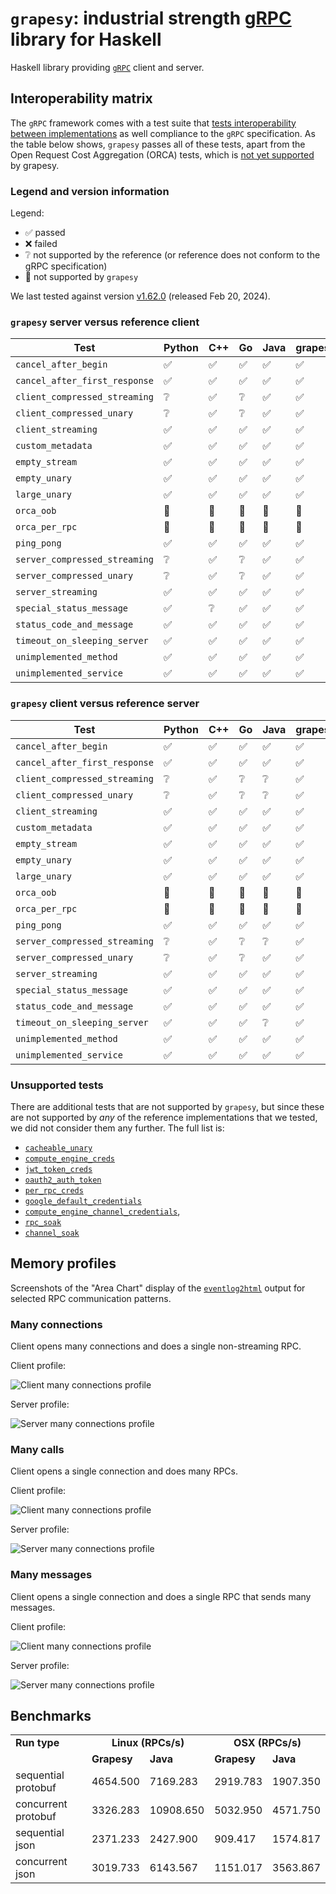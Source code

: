 # `grapesy`: industrial strength [gRPC][grpc:website] library for Haskell

Haskell library providing [`gRPC`][grpc:website] client and server.

## Interoperability matrix

The `gRPC` framework comes with a test suite that [tests interoperability
between implementations][grpc:interop] as well compliance to the `gRPC`
specification. As the table below shows, `grapesy` passes all of these tests,
apart from the Open Request Cost Aggregation (ORCA) tests, which is [not yet
supported][grapesy:issue:72-orca] by grapesy.

### Legend and version information

Legend:

* ✅ passed
* ❌ failed
* ❔ not supported by the reference (or reference does not conform to the gRPC
  specification)
* 🚫 not supported by `grapesy`

We last tested against version
[v1.62.0](https://github.com/grpc/grpc/releases/tag/v1.62.0) (released Feb 20,
2024).

### `grapesy` server versus reference client

| Test                          | Python | C++  | Go | Java | grapesy |
| ----------------------------- | ------ | ---- | -- | ---- | ------- |
| `cancel_after_begin`          | ✅      | ✅    | ✅  | ✅    | ✅       |
| `cancel_after_first_response` | ✅      | ✅    | ✅  | ✅    | ✅       |
| `client_compressed_streaming` | ❔      | ✅    | ❔  | ✅    | ✅       |
| `client_compressed_unary`     | ❔      | ✅    | ❔  | ✅    | ✅       |
| `client_streaming`            | ✅      | ✅    | ✅  | ✅    | ✅       |
| `custom_metadata`             | ✅      | ✅    | ✅  | ✅    | ✅       |
| `empty_stream`                | ✅      | ✅    | ✅  | ✅    | ✅       |
| `empty_unary`                 | ✅      | ✅    | ✅  | ✅    | ✅       |
| `large_unary`                 | ✅      | ✅    | ✅  | ✅    | ✅       |
| `orca_oob`                    | 🚫      | 🚫    | 🚫  | 🚫    | 🚫       |
| `orca_per_rpc`                | 🚫      | 🚫    | 🚫  | 🚫    | 🚫       |
| `ping_pong`                   | ✅      | ✅    | ✅  | ✅    | ✅       |
| `server_compressed_streaming` | ❔      | ✅    | ❔  | ✅    | ✅       |
| `server_compressed_unary`     | ❔      | ✅    | ❔  | ✅    | ✅       |
| `server_streaming`            | ✅      | ✅    | ✅  | ✅    | ✅       |
| `special_status_message`      | ✅      | ❔    | ✅  | ✅    | ✅       |
| `status_code_and_message`     | ✅      | ✅    | ✅  | ✅    | ✅       |
| `timeout_on_sleeping_server`  | ✅      | ✅    | ✅  | ✅    | ✅       |
| `unimplemented_method`        | ✅      | ✅    | ✅  | ✅    | ✅       |
| `unimplemented_service`       | ✅      | ✅    | ✅  | ✅    | ✅       |

### `grapesy` client versus reference server

| Test                          | Python | C++  | Go | Java | grapesy |
| ----------------------------- | ------ | ---- | -- | ---- | ------- |
| `cancel_after_begin`          | ✅      | ✅    | ✅  | ✅    | ✅       |
| `cancel_after_first_response` | ✅      | ✅    | ✅  | ✅    | ✅       |
| `client_compressed_streaming` | ❔      | ✅    | ❔  | ❔    | ✅       |
| `client_compressed_unary`     | ❔      | ✅    | ❔  | ❔    | ✅       |
| `client_streaming`            | ✅      | ✅    | ✅  | ✅    | ✅       |
| `custom_metadata`             | ✅      | ✅    | ✅  | ✅    | ✅       |
| `empty_stream`                | ✅      | ✅    | ✅  | ✅    | ✅       |
| `empty_unary`                 | ✅      | ✅    | ✅  | ✅    | ✅       |
| `large_unary`                 | ✅      | ✅    | ✅  | ✅    | ✅       |
| `orca_oob`                    | 🚫      | 🚫    | 🚫  | 🚫    | 🚫       |
| `orca_per_rpc`                | 🚫      | 🚫    | 🚫  | 🚫    | 🚫       |
| `ping_pong`                   | ✅      | ✅    | ✅  | ✅    | ✅       |
| `server_compressed_streaming` | ❔      | ✅    | ❔  | ❔    | ✅       |
| `server_compressed_unary`     | ❔      | ✅    | ❔  | ✅    | ✅       |
| `server_streaming`            | ✅      | ✅    | ✅  | ✅    | ✅       |
| `special_status_message`      | ✅      | ✅    | ✅  | ✅    | ✅       |
| `status_code_and_message`     | ✅      | ✅    | ✅  | ✅    | ✅       |
| `timeout_on_sleeping_server`  | ✅      | ✅    | ✅  | ❔    | ✅       |
| `unimplemented_method`        | ✅      | ✅    | ✅  | ✅    | ✅       |
| `unimplemented_service`       | ✅      | ✅    | ✅  | ✅    | ✅       |

### Unsupported tests

There are additional tests that are not supported by `grapesy`, but since these
are not supported by _any_ of the reference implementations that we tested, we
did not consider them any further. The full list is:

* [`cacheable_unary`](https://github.com/grpc/grpc/blob/master/doc/interop-test-descriptions.md#cacheable_unary)
* [`compute_engine_creds`](https://github.com/grpc/grpc/blob/master/doc/interop-test-descriptions.md#compute_engine_creds)
* [`jwt_token_creds`](https://github.com/grpc/grpc/blob/master/doc/interop-test-descriptions.md#jwt_token_creds)
* [`oauth2_auth_token`](https://github.com/grpc/grpc/blob/master/doc/interop-test-descriptions.md#oauth2_auth_token)
* [`per_rpc_creds`](https://github.com/grpc/grpc/blob/master/doc/interop-test-descriptions.md#per_rpc_creds)
* [`google_default_credentials`](https://github.com/grpc/grpc/blob/master/doc/interop-test-descriptions.md#google_default_credentials)
* [`compute_engine_channel_credentials`](https://github.com/grpc/grpc/blob/master/doc/interop-test-descriptionsmd#compute_engine_channel_credentials),
* [`rpc_soak`](https://github.com/grpc/grpc/blob/master/doc/interop-test-descriptions.md#rpc_soak)
* [`channel_soak`](https://github.com/grpc/grpc/blob/master/doc/interop-test-descriptions.md#channel_soak)

[grpc:website]: https://grpc.io/
[grpc:interop]: https://github.com/grpc/grpc/tree/master/tools/interop_matrix
[grapesy:issue:72-orca]: https://github.com/well-typed/grapesy/issues/72

## Memory profiles

Screenshots of the "Area Chart" display of the
[`eventlog2html`](https://github.com/mpickering/eventlog2html) output for
selected RPC communication patterns.

### Many connections

Client opens many connections and does a single non-streaming RPC.

Client profile:

![Client many connections
profile](/assets/profiles/many-connections-100000-client.png)

Server profile:

![Server many connections
profile](/assets/profiles/many-connections-100000-server.png)

### Many calls

Client opens a single connection and does many RPCs.

Client profile:

![Client many connections
profile](/assets/profiles/many-calls-client.png)

Server profile:

![Server many connections
profile](/assets/profiles/many-calls-server.png)

### Many messages

Client opens a single connection and does a single RPC that sends many messages.

Client profile:

![Client many connections
profile](/assets/profiles/many-messages-client.png)

Server profile:

![Server many connections
profile](/assets/profiles/many-messages-server.png)

## Benchmarks

<table>
  <tr>
    <td><strong>Run type</strong></td>
    <td colspan=2 style="text-align: center"><strong>Linux (RPCs/s)</strong></td>
    <td colspan=2 style="text-align: center"><strong>OSX (RPCs/s)</strong></td>
  </tr>
  <tr>
    <td></td>
    <td><strong>Grapesy</strong></td>
    <td><strong>Java</strong></td>
    <td><strong>Grapesy</strong></td>
    <td><strong>Java</strong></td>
  </tr>
  <tr>
    <td>sequential protobuf</td>
    <td>4654.500</td>
    <td>7169.283</td>
    <td>2919.783</td>
    <td>1907.350</td>
  </tr>
  <tr>
    <td>concurrent protobuf</td>
    <td>3326.283</td>
    <td>10908.650</td>
    <td>5032.950</td>
    <td>4571.750</td>
  </tr>
  <tr>
    <td>sequential json</td>
    <td>2371.233</td>
    <td>2427.900</td>
    <td>909.417</td>
    <td>1574.817</td>
  </tr>
  <tr>
    <td>concurrent json</td>
    <td>3019.733</td>
    <td>6143.567</td>
    <td>1151.017</td>
    <td>3563.867</td>
  </tr>
</table>